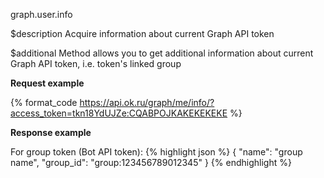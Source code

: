 graph.user.info

$description
Acquire information about current Graph API token

$additional
Method allows you to get additional information about current Graph API token, i.e. token's linked group

**Request example**

{% format_code https://api.ok.ru/graph/me/info/?access_token=tkn18YdUJZe:CQABPOJKAKEKEKEKE %}

**Response example**

For group token (Bot API token):
{% highlight json %}
{
  "name": "group name",
  "group_id": "group:123456789012345"
}
{% endhighlight %}